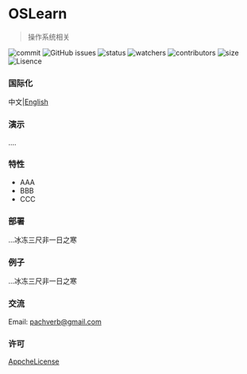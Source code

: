 # OSLearn
> 操作系统相关

![commit](https://img.shields.io/github/last-commit/PachVerb/OSLearn?label=commit)
![GitHub issues](https://img.shields.io/github/issues/PachVerb/OSLearn)
![status](https://img.shields.io/github/hacktoberfest/2020/PachVerb/OSLearn)
![watchers](https://img.shields.io/github/watchers/PachVerb/OSLearn?style=social)
![contributors](https://img.shields.io/github/contributors/PachVerb/OSLearn)
![size](https://img.shields.io/github/repo-size/PachVerb/OSLearn)
![Lisence](https://img.shields.io/github/license/PachVerb/OSLearn)


### 国际化
中文|[English]('/README.md')

### 演示
....

### 特性
- AAA
- BBB
- CCC

### 部署
...冰冻三尺非一日之寒

### 例子
...冰冻三尺非一日之寒

### 交流
Email: pachverb@gmail.com


### 许可
[AppcheLicense]('https://www.baidu.com')
